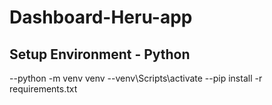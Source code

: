 # Dashboard-Heru-app
## Setup Environment - Python
--python -m venv venv
--venv\Scripts\activate
--pip install -r requirements.txt
